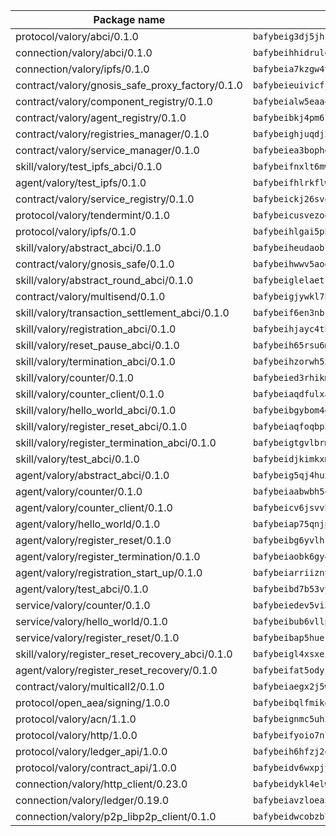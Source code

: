 | Package name                                                  | Package hash                                                  |
| ------------------------------------------------------------- | ------------------------------------------------------------- |
| protocol/valory/abci/0.1.0                                    | `bafybeig3dj5jhsowlvg3t73kgobf6xn4nka7rkttakdb2gwsg5bp7rt7q4` |
| connection/valory/abci/0.1.0                                  | `bafybeihhidrulgjlrlvmk2c2ax7qmb47ywzjnjqv5gwp7fzzbcgplgaz5a` |
| connection/valory/ipfs/0.1.0                                  | `bafybeia7kzgw4tmkl6k2vjbnss4egvhcf4fmt7cnmpjjjbjogz2bu2j3fu` |
| contract/valory/gnosis_safe_proxy_factory/0.1.0               | `bafybeieuivicfjkow3asmrj57mygrqbvjnecxqaybyxf6egktdty7qxac4` |
| contract/valory/component_registry/0.1.0                      | `bafybeialw5eaa4v54s7i3sjsuy6d5k624quhxhziqntwq5hnz4g646sb7m` |
| contract/valory/agent_registry/0.1.0                          | `bafybeibkj4pm6ziqh2fl3xfsjiou4ibnxlipmvmqhgvc7xwpnaddbtxzli` |
| contract/valory/registries_manager/0.1.0                      | `bafybeighjuqdj2oq6tqckf7j3mqtighe7lpaahh7qt3sqxtbtjlur4tmj4` |
| contract/valory/service_manager/0.1.0                         | `bafybeiea3bophgb6ikqvpd7lzyluthlhoazbbrknvfncu4j7wbubfsrjeu` |
| skill/valory/test_ipfs_abci/0.1.0                             | `bafybeifnxlt6mwpos5dn74ri4w644jlezeacpqqxsmvurifcutf7dyisce` |
| agent/valory/test_ipfs/0.1.0                                  | `bafybeifhlrkflwompl34h5rkq5jzo3pdfvig2midrsvq6d4ouhyz5yvxlu` |
| contract/valory/service_registry/0.1.0                        | `bafybeickj26svokwax7pf3ytp4lpod646lx3yb5z2bh643xovkoy64ggwi` |
| protocol/valory/tendermint/0.1.0                              | `bafybeicusvezoqlmyt6iqomcbwaz3xkhk2qf3d56q5zprmj3xdxfy64k54` |
| protocol/valory/ipfs/0.1.0                                    | `bafybeihlgai5pbmkb6mjhvgy4gkql5uvpwvxbpdowczgz4ovxat6vajrq4` |
| skill/valory/abstract_abci/0.1.0                              | `bafybeiheudaobfaj5lcrqvgwmdysq3za5yjrjtpdiuwhmw5c7lmbgglxti` |
| contract/valory/gnosis_safe/0.1.0                             | `bafybeihwwv5aodluykglsbuhhrwusvjof6vvnr37rznwvlutmfwtvoju34` |
| skill/valory/abstract_round_abci/0.1.0                        | `bafybeiglelaetrx66emedaoy4rv4tblbmfjxro43djb5mnnfyliyn53a5u` |
| contract/valory/multisend/0.1.0                               | `bafybeigjywkl7hydjsrkogob3xebj2ifhqwmfhhxoeyrndzhhxi5u6amey` |
| skill/valory/transaction_settlement_abci/0.1.0                | `bafybeif6en3nbkmj6f2ifogwa4miwe6wgjxnxcsovqmdzgnbbyiqwmbeey` |
| skill/valory/registration_abci/0.1.0                          | `bafybeihjayc4thxnygieu25ewu2tvntwlx3wgruxnqfcxthtt3klmqwjpm` |
| skill/valory/reset_pause_abci/0.1.0                           | `bafybeih65rsu6mspkbathmn5r4t4tdiv4zo6ukz2ijxduv6glh52usuc6i` |
| skill/valory/termination_abci/0.1.0                           | `bafybeihzorwh5x5fak65fyke3qzdmagvvvw4ib5in76vtw2s3a723vud6a` |
| skill/valory/counter/0.1.0                                    | `bafybeied3rhikmiulc2qdwl3lfyw3kgvsrpz674epoaulrn2zrbfdu23ra` |
| skill/valory/counter_client/0.1.0                             | `bafybeiaqdfulxamdshw7fykfkqvkpvjb5bnmhv7ffrjiwdi4ktiulklx6q` |
| skill/valory/hello_world_abci/0.1.0                           | `bafybeibgybom4erzhtb75cbdevha6jicjm2wowwfzf3qg4k5m52vz2ujxi` |
| skill/valory/register_reset_abci/0.1.0                        | `bafybeiaqfoqbp3425lpn7sdjo2qzyfbtyv2sbbuiwrviepttink43z4pw4` |
| skill/valory/register_termination_abci/0.1.0                  | `bafybeigtgvlbrmgcxurx5teo26nbssikrcaqgh6kkju5lrw7sfjc22rtce` |
| skill/valory/test_abci/0.1.0                                  | `bafybeidjkimkxmd2csvpzgou7tiidiwyiv7wqws573oynkpd6kq57mxqga` |
| agent/valory/abstract_abci/0.1.0                              | `bafybeig5qj4huxbj2g2vf27vliyrnu6kmr3cpxfmqaslzakb43xd7l3jzq` |
| agent/valory/counter/0.1.0                                    | `bafybeiaabwbh5oerjritw6ucqseh2sqirfhxnlnm6vlst2jh2qhgrucmxa` |
| agent/valory/counter_client/0.1.0                             | `bafybeicv6jsvvhvtzizko7eewukcfkg3is5dzn47l5ylgvdo4dzjof5inu` |
| agent/valory/hello_world/0.1.0                                | `bafybeiap75qnjp6ynid3xn2xdrzrwjexrfy5eurzj3kybf4qsz2sxcqigq` |
| agent/valory/register_reset/0.1.0                             | `bafybeibg6yvlhrgbrf2kwieggjc6tehe5ofc3lbj4s7ictrricj2ca3pha` |
| agent/valory/register_termination/0.1.0                       | `bafybeiaobk6gy4cbthn5xeur7v2qzlhnu6ig7l32xww5uqkd46ftcerzrm` |
| agent/valory/registration_start_up/0.1.0                      | `bafybeiarriiznyaxnsg33i34egozi2zimdgrgg2hp6s4iaunrmuomyfrce` |
| agent/valory/test_abci/0.1.0                                  | `bafybeibd7b53vyiojm5omepknfac5nr3fhrvhrf5qp6lgx2yuyvzwfm43i` |
| service/valory/counter/0.1.0                                  | `bafybeiedev5vi5bxkx53fsbqy54onrdtdjq64hkz7b2pzoqw64y2qmzefe` |
| service/valory/hello_world/0.1.0                              | `bafybeibub6vllpvctuk24lgjoemtoefyj3sbo7ujlmavo2yul442232jei` |
| service/valory/register_reset/0.1.0                           | `bafybeibap5huer6h6q7hrrbmgr4zwzficgdpuu3cptp5uj7nkrgq2agdpi` |
| skill/valory/register_reset_recovery_abci/0.1.0               | `bafybeigl4xsxei3g3vvg5gdyuvxjj2bbpq6png6brglngo55tro2hjvcfi` |
| agent/valory/register_reset_recovery/0.1.0                    | `bafybeifat5odyidmxwkcsyo2ppjmv5u2ehgb2taknc7q3kfj6upud45ngi` |
| contract/valory/multicall2/0.1.0                              | `bafybeiaegx2j5w6le2fhvzmx7stzujuezqfvicvnyqebtipivkek2cgh7m` |
| protocol/open_aea/signing/1.0.0                               | `bafybeibqlfmikg5hk4phzak6gqzhpkt6akckx7xppbp53mvwt6r73h7tk4` |
| protocol/valory/acn/1.1.0                                     | `bafybeignmc5uh3vgpuckljcj2tgg7hdqyytkm6m5b6v6mxtazdcvubibva` |
| protocol/valory/http/1.0.0                                    | `bafybeifyoio7nlh5zzyn5yz7krkou56l22to3cwg7gw5v5o3vxwklibhty` |
| protocol/valory/ledger_api/1.0.0                              | `bafybeih6hfzj2obw5oajnt6ng6355edgvi5ngoaub44vpuszqoplfvyaom` |
| protocol/valory/contract_api/1.0.0                            | `bafybeidv6wxpjyb2sdyibnmmum45et4zcla6tl63bnol6ztyoqvpl4spmy` |
| connection/valory/http_client/0.23.0                          | `bafybeidykl4elwbcjkqn32wt5h4h7tlpeqovrcq3c5bcplt6nhpznhgczi` |
| connection/valory/ledger/0.19.0                               | `bafybeiavzloea5rtoxfdqjuexkqzpgbq73n4sl6af2vwa4bv2wd22qigyi` |
| connection/valory/p2p_libp2p_client/0.1.0                     | `bafybeidwcobzb7ut3efegoedad7jfckvt2n6prcmd4g7xnkm6hp6aafrva` |

